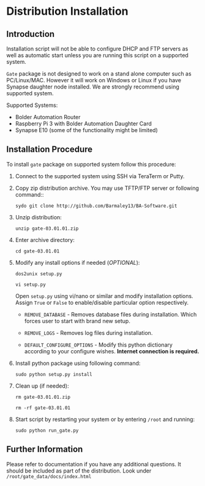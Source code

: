 Distribution Installation
=========================

Introduction
------------

Installation script will not be able to configure DHCP and FTP servers as well as automatic start
unless you are running this script on a supported system.

`Gate` package is not designed to work on a stand alone computer such as PC/Linux/MAC. 
However it will work on Windows or Linux if you have Synapse daughter node installed.
We are strongly recommend using supported system.

Supported Systems:
 
 * Bolder Automation Router
 * Raspberry Pi 3 with Bolder Automation Daughter Card
 * Synapse E10 (some of the functionality might be limited)
 

Installation Procedure
----------------------

To install `gate` package on supported system follow this procedure:

1. Connect to the supported system using SSH via TeraTerm or Putty.

2. Copy zip distribution archive. You may use TFTP/FTP server or following command::

    `sydo git clone http://github.com/Barmaley13/BA-Software.git`

3. Unzip distribution:

	`unzip gate-03.01.01.zip`

4. Enter archive directory:

	`cd gate-03.01.01`

5. Modify any install options if needed (*OPTIONAL*):
	
	`dos2unix setup.py`
	
	`vi setup.py`
	
   Open ``setup.py`` using vi/nano or similar and modify installation options.
   Assign ``True`` or ``False`` to enable/disable particular option respectively.

   * ``REMOVE_DATABASE`` - Removes database files during installation.
     Which forces user to start with brand new setup.
   * ``REMOVE_LOGS`` - Removes log files during installation.
   
   * ``DEFAULT_CONFIGURE_OPTIONS`` - Modify this python dictionary according to your configure wishes.
     **Internet connection is required.**

6. Install python package using following command:

	`sudo python setup.py install`

7. Clean up (if needed):

	`rm gate-03.01.01.zip`
	
	`rm -rf gate-03.01.01`

8. Start script by restarting your system or by entering `/root` and running:

	`sudo python run_gate.py`


Further Information
-------------------
Please refer to documentation if you have any additional questions.
It should be included as part of the distribution. Look under ``/root/gate_data/docs/index.html``
